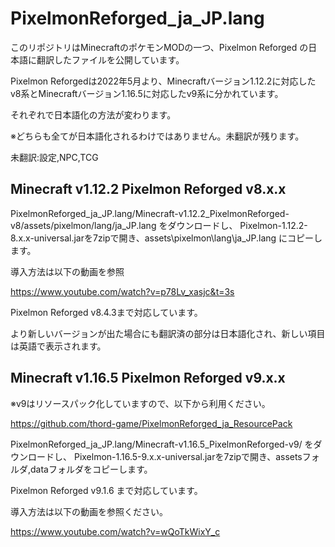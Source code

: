 # PixelmonReforged_ja_JP.lang
このリポジトリはMinecraftのポケモンMODの一つ、Pixelmon Reforged の日本語に翻訳したファイルを公開しています。

Pixelmon Reforgedは2022年5月より、Minecraftバージョン1.12.2に対応したv8系とMinecraftバージョン1.16.5に対応したv9系に分かれています。

それぞれで日本語化の方法が変わります。

※どちらも全てが日本語化されるわけではありません。未翻訳が残ります。

未翻訳:設定,NPC,TCG


## Minecraft v1.12.2 Pixelmon Reforged v8.x.x

PixelmonReforged_ja_JP.lang/Minecraft-v1.12.2_PixelmonReforged-v8/assets/pixelmon/lang/ja_JP.lang をダウンロードし、
Pixelmon-1.12.2-8.x.x-universal.jarを7zipで開き、assets\pixelmon\lang\ja_JP.lang にコピーします。

導入方法は以下の動画を参照

https://www.youtube.com/watch?v=p78Lv_xasjc&t=3s

Pixelmon Reforged v8.4.3まで対応しています。

より新しいバージョンが出た場合にも翻訳済の部分は日本語化され、新しい項目は英語で表示されます。


## Minecraft v1.16.5 Pixelmon Reforged v9.x.x

※v9はリソースパック化していますので、以下から利用ください。

https://github.com/thord-game/PixelmonReforged_ja_ResourcePack


PixelmonReforged_ja_JP.lang/Minecraft-v1.16.5_PixelmonReforged-v9/ をダウンロードし、
Pixelmon-1.16.5-9.x.x-universal.jarを7zipで開き、assetsフォルダ,dataフォルダをコピーします。

Pixelmon Reforged v9.1.6 まで対応しています。

導入方法は以下の動画を参照ください。

https://www.youtube.com/watch?v=wQoTkWixY_c


